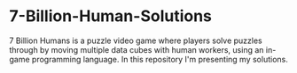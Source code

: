 # 7-Billion-Human-Solutions
7 Billion Humans is a puzzle video game where players solve puzzles through by moving multiple data cubes with human workers, using an in-game programming language. 
In this repository I'm presenting my solutions.
